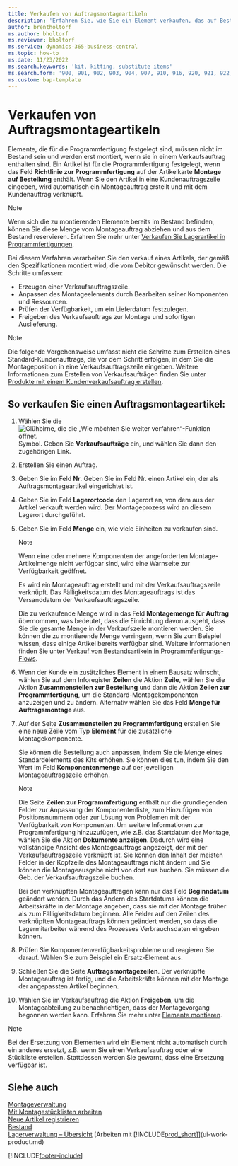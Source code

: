 ```yaml
---
title: Verkaufen von Auftragsmontageartikeln
description: 'Erfahren Sie, wie Sie ein Element verkaufen, das auf Bestellung montiert wird.'
author: brentholtorf
ms.author: bholtorf
ms.reviewer: bholtorf
ms.service: dynamics-365-business-central
ms.topic: how-to
ms.date: 11/23/2022
ms.search.keywords: 'kit, kitting, substitute items'
ms.search.form: '900, 901, 902, 903, 904, 907, 910, 916, 920, 921, 922, 923, 940, 941, 942, 930, 931, 932, 914, 915, 905'
ms.custom: bap-template
---
```

# <a name="sell-items-assembled-to-order"></a>Verkaufen von Auftragsmontageartikeln

Elemente, die für die Programmfertigung festgelegt sind, müssen nicht im Bestand sein und werden erst montiert, wenn sie in einem Verkaufsauftrag enthalten sind. Ein Artikel ist für die Programmfertigung festgelegt, wenn das Feld **Richtlinie zur Programmfertigung** auf der Artikelkarte **Montage auf Bestellung** enthält. Wenn Sie den Artikel in eine Kundenauftragszeile eingeben, wird automatisch ein Montageauftrag erstellt und mit dem Kundenauftrag verknüpft.  

> [!NOTE]  
> Wenn sich die zu montierenden Elemente bereits im Bestand befinden, können Sie diese Menge vom Montageauftrag abziehen und aus dem Bestand reservieren. Erfahren Sie mehr unter [Verkaufen Sie Lagerartikel in Programmfertigungen](assembly-how-to-sell-assemble-to-order-items-and-inventory-items-together.md).  

Bei diesem Verfahren verarbeiten Sie den verkauf eines Artikels, der gemäß den Spezifikationen montiert wird, die vom Debitor gewünscht werden. Die Schritte umfassen: 

* Erzeugen einer Verkaufsauftragszeile.
* Anpassen des Montageelements durch Bearbeiten seiner Komponenten und Ressourcen.
* Prüfen der Verfügbarkeit, um ein Lieferdatum festzulegen.
* Freigeben des Verkaufsauftrags zur Montage und sofortigen Auslieferung.  

> [!NOTE]  
> Die folgende Vorgehensweise umfasst nicht die Schritte zum Erstellen eines Standard-Kundenauftrags, die vor dem Schritt erfolgen, in dem Sie die Montageposition in eine Verkaufsauftragszeile eingeben. Weitere Informationen zum Erstellen von Verkaufsaufträgen finden Sie unter [Produkte mit einem Kundenverkaufsauftrag erstellen](sales-how-sell-products.md).  

## <a name="to-sell-an-item-that-is-assembled-to-order"></a>So verkaufen Sie einen Auftragsmontageartikel:

1. Wählen Sie die ![Glühbirne, die die „Wie möchten Sie weiter verfahren“-Funktion öffnet.](media/ui-search/search_small.png "Wie möchten Sie weiter verfahren?") Symbol. Geben Sie **Verkaufsaufträge** ein, und wählen Sie dann den zugehörigen Link.  
2. Erstellen Sie einen Auftrag. 
3. Geben Sie im Feld **Nr.** Geben Sie im Feld Nr. einen Artikel ein, der als Auftragsmontageartikel eingerichtet ist.  
4. Geben Sie im Feld **Lagerortcode** den Lagerort an, von dem aus der Artikel verkauft werden wird. Der Montageprozess wird an diesem Lagerort durchgeführt.  
5. Geben Sie im Feld **Menge** ein, wie viele Einheiten zu verkaufen sind.  

    > [!NOTE]  
    >  Wenn eine oder mehrere Komponenten der angeforderten Montage-Artikelmenge nicht verfügbar sind, wird eine Warnseite zur Verfügbarkeit geöffnet. <!-- Check whether the field help would be useful. For more information, see Assembly Availability.  -->

    Es wird ein Montageauftrag erstellt und mit der Verkaufsauftragszeile verknüpft. Das Fälligkeitsdatum des Montageauftrags ist das Versanddatum der Verkaufsauftragszeile.  

    Die zu verkaufende Menge wird in das Feld **Montagemenge für Auftrag** übernommen, was bedeutet, dass die Einrichtung davon ausgeht, dass Sie die gesamte Menge in der Verkaufszeile montieren werden. Sie können die zu montierende Menge verringern, wenn Sie zum Beispiel wissen, dass einige Artikel bereits verfügbar sind. Weitere Informationen finden Sie unter [Verkauf von Bestandsartikeln in Programmfertigungs-Flows](assembly-how-to-sell-inventory-items-in-assemble-to-order-flows.md).  

6. Wenn der Kunde ein zusätzliches Element in einem Bausatz wünscht, wählen Sie auf dem Inforegister **Zeilen** die Aktion **Zeile**, wählen Sie die Aktion **Zusammenstellen zur Bestellung** und dann die Aktion **Zeilen zur Programmfertigung**, um die Standard-Montagekomponenten anzuzeigen und zu ändern. Alternativ wählen Sie das Feld **Menge für Auftragsmontage** aus.  
7. Auf der Seite **Zusammenstellen zu Programmfertigung** erstellen Sie eine neue Zeile vom Typ **Element** für die zusätzliche Montagekomponente.  

    Sie können die Bestellung auch anpassen, indem Sie die Menge eines Standardelements des Kits erhöhen. Sie können dies tun, indem Sie den Wert im Feld **Komponentenmenge** auf der jeweiligen Montageauftragszeile erhöhen.  

    > [!NOTE]  
    >  Die Seite **Zeilen zur Programmfertigung** enthält nur die grundlegenden Felder zur Anpassung der Komponentenliste, zum Hinzufügen von Positionsnummern oder zur Lösung von Problemen mit der Verfügbarkeit von Komponenten. Um weitere Informationen zur Programmfertigung hinzuzufügen, wie z.B. das Startdatum der Montage, wählen Sie die Aktion **Dokumente anzeigen**. Dadurch wird eine vollständige Ansicht des Montageauftrags angezeigt, der mit der Verkaufsauftragszeile verknüpft ist. Sie können den Inhalt der meisten Felder in der Kopfzeile des Montageauftrags nicht ändern und Sie können die Montageausgabe nicht von dort aus buchen. Sie müssen die Geb. der Verkaufsauftragszeile buchen.  
    >
    >  Bei den verknüpften Montageaufträgen kann nur das Feld **Beginndatum** geändert werden. Durch das Ändern des Startdatums können die Arbeitskräfte in der Montage angeben, dass sie mit der Montage früher als zum Fälligkeitsdatum beginnen. Alle Felder auf den Zeilen des verknüpften Montageauftrags können geändert werden, so dass die Lagermitarbeiter während des Prozesses Verbrauchsdaten eingeben können.  

8. Prüfen Sie Komponentenverfügbarkeitsprobleme und reagieren Sie darauf. Wählen Sie zum Beispiel ein Ersatz-Element aus.  
9. Schließen Sie die Seite **Auftragsmontagezeilen**. Der verknüpfte Montageauftrag ist fertig, und die Arbeitskräfte können mit der Montage der angepassten Artikel beginnen.  
10. Wählen Sie im Verkaufsauftrag die Aktion **Freigeben**, um die Montageabteilung zu benachrichtigen, dass der Montagevorgang begonnen werden kann. Erfahren Sie mehr unter [Elemente montieren](assembly-how-to-assemble-items.md).  

> [!NOTE]  
> Bei der Ersetzung von Elementen wird ein Element nicht automatisch durch ein anderes ersetzt, z.B. wenn Sie einen Verkaufsauftrag oder eine Stückliste erstellen. Stattdessen werden Sie gewarnt, dass eine Ersetzung verfügbar ist.

## <a name="see-also"></a>Siehe auch

[Montageverwaltung](assembly-assemble-items.md)  
[Mit Montagestücklisten arbeiten](assembly-how-work-assembly-boms.md)  
[Neue Artikel registrieren](inventory-how-register-new-items.md)  
[Bestand](inventory-manage-inventory.md)  
[Lagerverwaltung – Übersicht](design-details-warehouse-management.md)
[Arbeiten mit [!INCLUDE[prod_short](includes/prod_short.md)]](ui-work-product.md)  

[!INCLUDE[footer-include](includes/footer-banner.md)]
